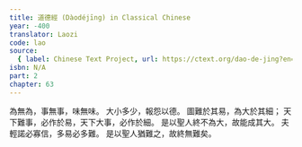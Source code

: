 ```yaml
---
title: 道德經 (Dàodéjīng) in Classical Chinese
year: -400
translator: Laozi
code: lao
source:
  { label: Chinese Text Project, url: https://ctext.org/dao-de-jing?en=off }
isbn: N/A
part: 2
chapter: 63
---
```


為無為，事無事，味無味。
大小多少，報怨以德。
圖難於其易，為大於其細；
天下難事，必作於易，天下大事，必作於細。
是以聖人終不為大，故能成其大。
夫輕諾必寡信，多易必多難。
是以聖人猶難之，故終無難矣。

